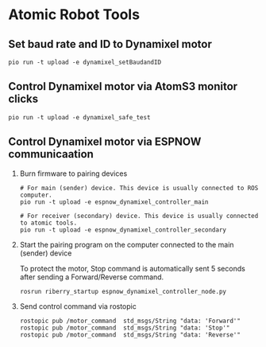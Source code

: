 # Atomic Robot Tools

## Set baud rate and ID to Dynamixel motor

```
pio run -t upload -e dynamixel_setBaudandID
```

## Control Dynamixel motor via AtomS3 monitor clicks

```
pio run -t upload -e dynamixel_safe_test
```

## Control Dynamixel motor via ESPNOW communicaation

1. Burn firmware to pairing devices

    ```
    # For main (sender) device. This device is usually connected to ROS computer.
    pio run -t upload -e espnow_dynamixel_controller_main

    # For receiver (secondary) device. This device is usually connected to atomic tools.
    pio run -t upload -e espnow_dynamixel_controller_secondary
    ```

2. Start the pairing program on the computer connected to the main (sender) device

    To protect the motor, Stop command is automatically sent 5 seconds after sending a Forward/Reverse command.

    ```
    rosrun riberry_startup espnow_dynamixel_controller_node.py
    ```

3. Send control command via rostopic

    ```
    rostopic pub /motor_command  std_msgs/String "data: 'Forward'"
    rostopic pub /motor_command  std_msgs/String "data: 'Stop'"
    rostopic pub /motor_command  std_msgs/String "data: 'Reverse'"
    ```
